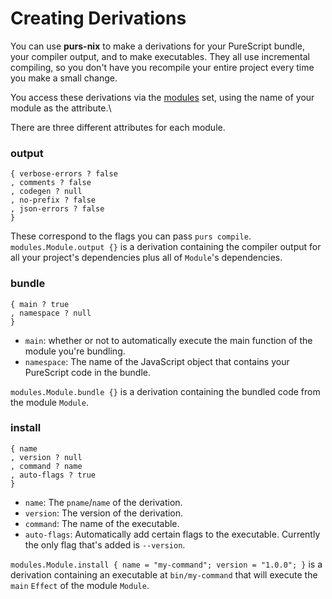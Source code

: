 # Creating Derivations

You can use **purs-nix** to make a derivations for your PureScript bundle, your compiler output, and to make executables. They all use incremental compiling, so you don't have you recompile your entire project every time you make a small change.

You access these derivations via the [modules](./purs-nix.md#purs-modules) set, using the name of your module as the attribute.\

There are three different attributes for each module.

### output
```
{ verbose-errors ? false
, comments ? false
, codegen ? null
, no-prefix ? false
, json-errors ? false
}
```

These correspond to the flags you can pass `purs compile`. `modules.Module.output {}` is a derivation containing the compiler output for all your project's dependencies plus all of `Module`'s dependencies.

### bundle

```
{ main ? true
, namespace ? null
}

```

- `main`: whether or not to automatically execute the main function of the module you're bundling.
- `namespace`: The name of the JavaScript object that contains your PureScript code in the bundle.

`modules.Module.bundle {}` is a derivation containing the bundled code from the module `Module`.

### install

```
{ name
, version ? null
, command ? name
, auto-flags ? true
}
```
- `name`: The `pname`/`name` of the derivation.
- `version`: The version of the derivation.
- `command`: The name of the executable.
- `auto-flags`: Automatically add certain flags to the executable. Currently the only flag that's added is `--version`.

`modules.Module.install { name = "my-command"; version = "1.0.0"; }` is a derivation containing an executable at `bin/my-command` that will execute the `main` `Effect` of the module `Module`.
